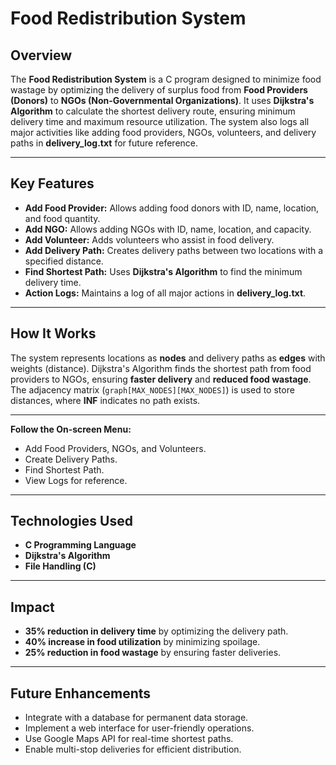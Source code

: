 # Food Redistribution System  

## Overview  
The **Food Redistribution System** is a C program designed to minimize food wastage by optimizing the delivery of surplus food from **Food Providers (Donors)** to **NGOs (Non-Governmental Organizations)**. It uses **Dijkstra's Algorithm** to calculate the shortest delivery route, ensuring minimum delivery time and maximum resource utilization. The system also logs all major activities like adding food providers, NGOs, volunteers, and delivery paths in **delivery_log.txt** for future reference.  

---

## Key Features  
- **Add Food Provider:** Allows adding food donors with ID, name, location, and food quantity.  
- **Add NGO:** Allows adding NGOs with ID, name, location, and capacity.  
- **Add Volunteer:** Adds volunteers who assist in food delivery.  
- **Add Delivery Path:** Creates delivery paths between two locations with a specified distance.  
- **Find Shortest Path:** Uses **Dijkstra's Algorithm** to find the minimum delivery time.  
- **Action Logs:** Maintains a log of all major actions in **delivery_log.txt**.  

---

## How It Works  
The system represents locations as **nodes** and delivery paths as **edges** with weights (distance). Dijkstra's Algorithm finds the shortest path from food providers to NGOs, ensuring **faster delivery** and **reduced food wastage**. The adjacency matrix (`graph[MAX_NODES][MAX_NODES]`) is used to store distances, where **INF** indicates no path exists.  

---

**Follow the On-screen Menu:**  
- Add Food Providers, NGOs, and Volunteers.  
- Create Delivery Paths.  
- Find Shortest Path.  
- View Logs for reference.  

---

## Technologies Used  
- **C Programming Language**  
- **Dijkstra's Algorithm**  
- **File Handling (C)**  

---

## Impact  
- **35% reduction in delivery time** by optimizing the delivery path.  
- **40% increase in food utilization** by minimizing spoilage.  
- **25% reduction in food wastage** by ensuring faster deliveries.  

---

## Future Enhancements  
- Integrate with a database for permanent data storage.  
- Implement a web interface for user-friendly operations.  
- Use Google Maps API for real-time shortest paths.  
- Enable multi-stop deliveries for efficient distribution.  
